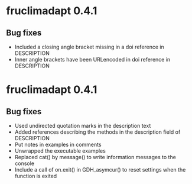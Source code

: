 # fruclimadapt 0.4.1
## Bug fixes 
* Included a closing angle bracket missing in a doi reference in DESCRIPTION
* Inner angle brackets have been URLencoded in doi reference in DESCRIPTION

# fruclimadapt 0.4.1
## Bug fixes 
* Used undirected quotation marks in the description text
* Added references describing the methods in the description field of DESCRIPTION
* Put notes in examples in comments
* Unwrapped the executable examples 
* Replaced cat() by message() to write information messages to the console
* Include a call of on.exit() in GDH_asymcur() to reset settings when the function is exited
